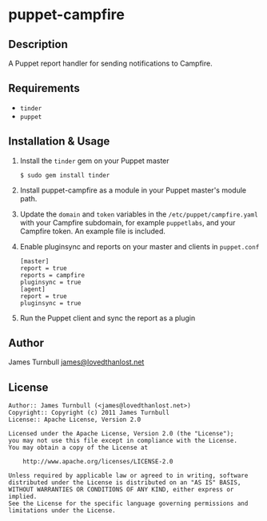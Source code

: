 puppet-campfire
===============

Description
-----------

A Puppet report handler for sending notifications to Campfire.

Requirements
------------

* `tinder`
* `puppet`

Installation & Usage
--------------------

1.  Install the `tinder` gem on your Puppet master

        $ sudo gem install tinder

2.  Install puppet-campfire as a module in your Puppet master's module
path.

3.  Update the `domain` and `token` variables in the
    `/etc/puppet/campfire.yaml` with your Campfire subdomain, for example
    `puppetlabs`, and your Campfire token. An example file is included.

4.  Enable pluginsync and reports on your master and clients in `puppet.conf`

        [master]
        report = true
        reports = campfire
        pluginsync = true
        [agent]
        report = true
        pluginsync = true

5.  Run the Puppet client and sync the report as a plugin

Author
------

James Turnbull <james@lovedthanlost.net>

License
-------

    Author:: James Turnbull (<james@lovedthanlost.net>)
    Copyright:: Copyright (c) 2011 James Turnbull
    License:: Apache License, Version 2.0

    Licensed under the Apache License, Version 2.0 (the "License");
    you may not use this file except in compliance with the License.
    You may obtain a copy of the License at

        http://www.apache.org/licenses/LICENSE-2.0

    Unless required by applicable law or agreed to in writing, software
    distributed under the License is distributed on an "AS IS" BASIS,
    WITHOUT WARRANTIES OR CONDITIONS OF ANY KIND, either express or implied.
    See the License for the specific language governing permissions and
    limitations under the License.

